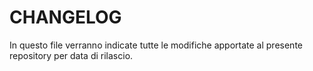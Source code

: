 # CHANGELOG

In questo file verranno indicate tutte le modifiche apportate al presente repository per data di rilascio.
